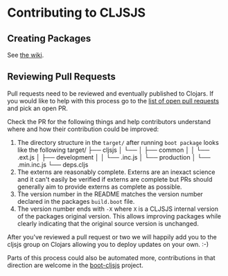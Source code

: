 # Contributing to CLJSJS

## Creating Packages

See [the wiki](https://github.com/cljsjs/packages/wiki/Creating-Packages).

## Reviewing Pull Requests

Pull requests need to be reviewed and eventually published to Clojars.
If you would like to help with this process go to the
[list of open pull requests][prs] and pick an open PR.

Check the PR for the following things and help contributors understand
where and how their contribution could be improved:

1. The directory structure in the `target/` after running `boot
   package` looks like the following
    target/
    ├── cljsjs
    │   └── <library-name>
    │       ├── common
    │       │   └── <library-name>.ext.js
    │       ├── development
    │       │   └── <library-name>.inc.js
    │       └── production
    │            └── <library-name>.min.inc.js
    └── deps.cljs
2. The externs are reasonably complete. Externs are an inexact science
   and it can't easily be verified if externs are complete but PRs
   should generally aim to provide externs as complete as possible.
3. The version number in the README matches the version number declared
   in the packages `build.boot` file.
4. The version number ends with `-X` where `X` is a CLJSJS internal
   version of the packages original version. This allows improving
   packages while clearly indicating that the original source version
   is unchanged.

After you've reviewed a pull request or two we will happily add you to
the cljsjs group on Clojars allowing you to deploy updates on your
own. :-)

Parts of this process could also be automated more, contributions in
that direction are welcome in the [boot-cljsjs](https://github.com/cljsjs/boot-cljsjs)
project.

[prs]: https://github.com/cljsjs/packages/pulls
